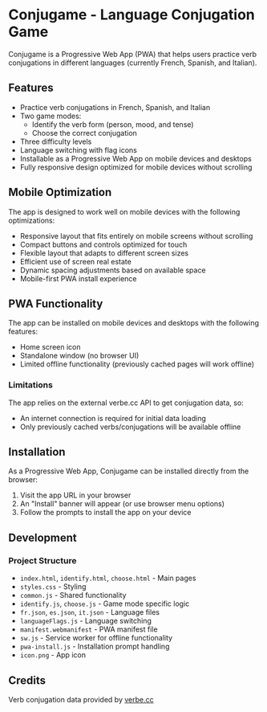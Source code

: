 # Conjugame - Language Conjugation Game

Conjugame is a Progressive Web App (PWA) that helps users practice verb conjugations in different languages (currently French, Spanish, and Italian).

## Features

- Practice verb conjugations in French, Spanish, and Italian
- Two game modes: 
  - Identify the verb form (person, mood, and tense)
  - Choose the correct conjugation
- Three difficulty levels
- Language switching with flag icons
- Installable as a Progressive Web App on mobile devices and desktops
- Fully responsive design optimized for mobile devices without scrolling

## Mobile Optimization

The app is designed to work well on mobile devices with the following optimizations:
- Responsive layout that fits entirely on mobile screens without scrolling
- Compact buttons and controls optimized for touch
- Flexible layout that adapts to different screen sizes
- Efficient use of screen real estate
- Dynamic spacing adjustments based on available space
- Mobile-first PWA install experience

## PWA Functionality

The app can be installed on mobile devices and desktops with the following features:
- Home screen icon
- Standalone window (no browser UI)
- Limited offline functionality (previously cached pages will work offline)

### Limitations

The app relies on the external verbe.cc API to get conjugation data, so:
- An internet connection is required for initial data loading
- Only previously cached verbs/conjugations will be available offline

## Installation

As a Progressive Web App, Conjugame can be installed directly from the browser:

1. Visit the app URL in your browser
2. An "Install" banner will appear (or use browser menu options)
3. Follow the prompts to install the app on your device

## Development

### Project Structure

- `index.html`, `identify.html`, `choose.html` - Main pages
- `styles.css` - Styling
- `common.js` - Shared functionality
- `identify.js`, `choose.js` - Game mode specific logic
- `fr.json`, `es.json`, `it.json` - Language files
- `languageFlags.js` - Language switching
- `manifest.webmanifest` - PWA manifest file
- `sw.js` - Service worker for offline functionality
- `pwa-install.js` - Installation prompt handling
- `icon.png` - App icon

## Credits

Verb conjugation data provided by [verbe.cc](http://verbe.cc/)
